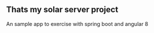Thats my solar server project
-------------------------------

An sample app to exercise with spring boot and angular 8
